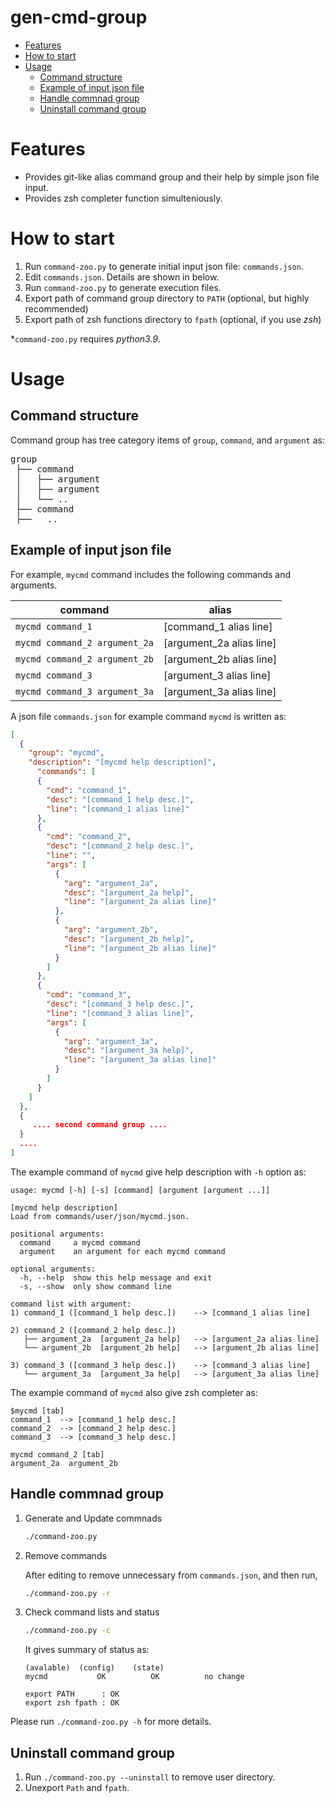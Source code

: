 # gen-cmd-group



- [Features](#features)
- [How to start](#how-to-start)
- [Usage](#usage)
  - [Command structure](#command-structure)
  - [Example of input json file](#example-of-input-json-file)
  - [Handle commnad group](#handle-commnad-group)
  - [Uninstall command group](#uninstall-command-group)

# Features

- Provides git-like alias command group and their help by simple json file input.
- Provides zsh completer function simulteniously.

# How to start

1. Run `command-zoo.py` to generate initial input json file: `commands.json`.
2. Edit `commands.json`. Details are shown in below.
3. Run `command-zoo.py` to generate execution files.
4. Export path of command group directory to `PATH` (optional, but highly recommended)
5. Export path of zsh functions directory to `fpath` (optional, if you use *zsh*)

*`command-zoo.py` requires *python3.9*.

# Usage

## Command structure

Command group has tree category items of `group`, `command`, and `argument` as:

<pre>
group
 ├── command
 │   ├── argument
 │   ├── argument
 │   └── ..
 ├── command
 ├──   ..
</pre>


## Example of input json file

For example, `mycmd` command includes the following commands and arguments.

| command | alias |
| ------------- | ------------- |
| `mycmd command_1`  | [command_1 alias line]  |
| `mycmd command_2 argument_2a`  | [argument_2a alias line]  |
| `mycmd command_2 argument_2b`  | [argument_2b alias line]  |
| `mycmd command_3`  | [argument_3 alias line]  |
| `mycmd command_3 argument_3a`  | [argument_3a alias line]  |

A json file `commands.json` for example command `mycmd` is written as:

```json
[
  {
    "group": "mycmd",
    "description": "[mycmd help description]",
      "commands": [
      {
        "cmd": "command_1",
        "desc": "[command_1 help desc.]",
        "line": "[command_1 alias line]"
      },
      {
        "cmd": "command_2",
        "desc": "[command_2 help desc.]",
        "line": "",
        "args": [
          {
            "arg": "argument_2a",
            "desc": "[argument_2a help]",
            "line": "[argument_2a alias line]"
          },
          {
            "arg": "argument_2b",
            "desc": "[argument_2b help]",
            "line": "[argument_2b alias line]"
          }
        ]
      },
      {
        "cmd": "command_3",
        "desc": "[command_3 help desc.]",
        "line": "[command_3 alias line]",
        "args": [
          {
            "arg": "argument_3a",
            "desc": "[argument_3a help]",
            "line": "[argument_3a alias line]"
          }
        ]
      }
    ]
  },
  {
     .... second command group ....
  }
  ....
]

```

The example command of `mycmd` give help description with `-h` option as:


```
usage: mycmd [-h] [-s] [command] [argument [argument ...]]

[mycmd help description]
Load from commands/user/json/mycmd.json.

positional arguments:
  command     a mycmd command
  argument    an argument for each mycmd command

optional arguments:
  -h, --help  show this help message and exit
  -s, --show  only show command line

command list with argument:
1) command_1 ([command_1 help desc.])    --> [command_1 alias line]

2) command_2 ([command_2 help desc.])
   ├── argument_2a  [argument_2a help]   --> [argument_2a alias line]
   └── argument_2b  [argument_2b help]   --> [argument_2b alias line]

3) command_3 ([command_3 help desc.])    --> [command_3 alias line]
   └── argument_3a  [argument_3a help]   --> [argument_3a alias line]
```

The example command of `mycmd` also give zsh completer as:

```
$mycmd [tab]
command_1  --> [command_1 help desc.]
command_2  --> [command_2 help desc.]
command_3  --> [command_3 help desc.]
```

```
mycmd command_2 [tab]
argument_2a  argument_2b
```

## Handle commnad group

1. Generate and Update commnads
   ```sh
   ./command-zoo.py
   ```

2. Remove commands

    After editing to remove unnecessary from `commands.json`, and then run,
    ```sh
    ./command-zoo.py -r
    ```

3. Check command lists and status
   ```sh
   ./command-zoo.py -c
   ```
   It gives summary of status as:

       (avalable)  (config)    (state)
       mycmd           OK          OK          no change   

       export PATH      : OK
       export zsh fpath : OK


Please run `./command-zoo.py -h` for more details.

## Uninstall command group
1. Run `./command-zoo.py --uninstall` to remove user directory.
2. Unexport `Path` and `fpath`.
